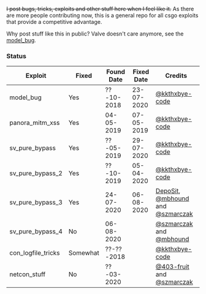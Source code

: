 ~~I post bugs, tricks, exploits and other stuff here when I feel like it.~~
As there are more people contributing now, this is a general repo for all csgo exploits that provide a competitive advantage.

Why post stuff like this in public? Valve doesn't care anymore, see the [model_bug](model_bug).

### Status

| Exploit            | Fixed    | Found Date | Fixed Date  | Credits        |
|--------------------|----------|------------|-------------|----------------|
| model_bug          | Yes      | ??-10-2018 | 23-07-2020  | [@kkthxbye-code](https://github.com/kkthxbye-code) |
| panora_mitm_xss    | Yes      | 04-05-2019 | 07-05-2019  | [@kkthxbye-code](https://github.com/kkthxbye-code) |
| sv_pure_bypass     | Yes      | ??-05-2019 | 29-07-2020  | [@kkthxbye-code](https://github.com/kkthxbye-code) |
| sv_pure_bypass_2   | Yes      | ??-10-2019 | 05-04-2020  | [@kkthxbye-code](https://github.com/kkthxbye-code) |
| sv_pure_bypass_3   | Yes      | 24-07-2020 | 06-08-2020  | [DepoSit](https://www.youtube.com/watch?v=aL2rQzhFTn4), [@mbhound](https://github.com/mbhound) and [@szmarczak](https://github.com/szmarczak) |
| sv_pure_bypass_4   | No       | 06-08-2020 |             | [@szmarczak](https://github.com/szmarczak) and [@mbhound](https://github.com/mbhound) |
| con_logfile_tricks | Somewhat | ??-??-2018 |             | [@kkthxbye-code](https://github.com/kkthxbye-code) |
| netcon_stuff       | No       | ??-03-2020 |             | [@403-fruit](https://github.com/403-Fruit) and [@szmarczak](https://github.com/szmarczak) |
